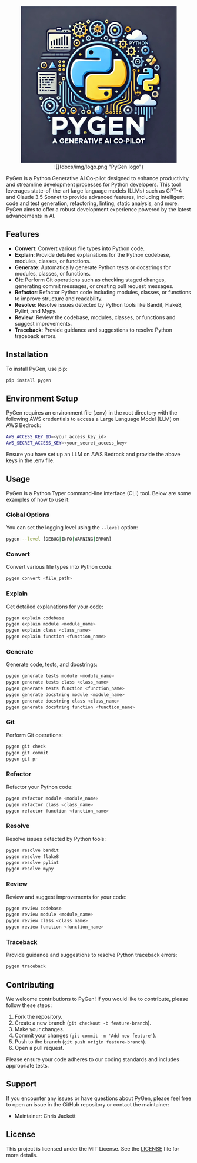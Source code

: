 <!-- PROJECT LOGO -->
<figure markdown style="text-align: center">
  <img src="docs/img/logo.jpg" alt="PyGen logo" width="512px">
![](docs/img/logo.png "PyGen logo")
</figure>

PyGen is a Python Generative AI Co-pilot designed to enhance productivity and streamline development processes for
Python developers. This tool leverages state-of-the-art large language models (LLMs) such as GPT-4 and Claude 3.5 
Sonnet to provide advanced features, including intelligent code and test generation, refactoring, linting, static 
analysis, and more. PyGen aims to offer a robust development experience powered by the latest advancements in AI.

## Features

- **Convert**: Convert various file types into Python code.
- **Explain**: Provide detailed explanations for the Python codebase, modules, classes, or functions.
- **Generate**: Automatically generate Python tests or docstrings for modules, classes, or functions.
- **Git**: Perform Git operations such as checking staged changes, generating commit messages, or creating pull request
messages.
- **Refactor**: Refactor Python code including modules, classes, or functions to improve structure and readability.
- **Resolve**: Resolve issues detected by Python tools like Bandit, Flake8, Pylint, and Mypy.
- **Review**: Review the codebase, modules, classes, or functions and suggest improvements.
- **Traceback**: Provide guidance and suggestions to resolve Python traceback errors.

## Installation

To install PyGen, use pip:

```sh
pip install pygen
```

## Environment Setup

PyGen requires an environment file (.env) in the root directory with the following AWS credentials to access a Large 
Language Model (LLM) on AWS Bedrock:

```sh
AWS_ACCESS_KEY_ID=<your_access_key_id>
AWS_SECRET_ACCESS_KEY=<your_secret_access_key>
```

Ensure you have set up an LLM on AWS Bedrock and provide the above keys in the .env file.

## Usage

PyGen is a Python Typer command-line interface (CLI) tool. Below are some examples of how to use it:

### Global Options

You can set the logging level using the `--level` option:

```sh
pygen --level [DEBUG|INFO|WARNING|ERROR]
```

### Convert

Convert various file types into Python code:

```sh
pygen convert <file_path>
```

### Explain

Get detailed explanations for your code:

```sh
pygen explain codebase
pygen explain module <module_name>
pygen explain class <class_name>
pygen explain function <function_name>
```

### Generate

Generate code, tests, and docstrings:

```sh
pygen generate tests module <module_name>
pygen generate tests class <class_name>
pygen generate tests function <function_name>
pygen generate docstring module <module_name>
pygen generate docstring class <class_name>
pygen generate docstring function <function_name>
```

### Git

Perform Git operations:

```sh
pygen git check
pygen git commit
pygen git pr

```

### Refactor

Refactor your Python code:

```sh
pygen refactor module <module_name>
pygen refactor class <class_name>
pygen refactor function <function_name>
```

### Resolve

Resolve issues detected by Python tools:

```sh
pygen resolve bandit
pygen resolve flake8
pygen resolve pylint
pygen resolve mypy
```

### Review

Review and suggest improvements for your code:

```sh
pygen review codebase
pygen review module <module_name>
pygen review class <class_name>
pygen review function <function_name>
```

### Traceback

Provide guidance and suggestions to resolve Python traceback errors:

```sh
pygen traceback
```

## Contributing

We welcome contributions to PyGen! If you would like to contribute, please follow these steps:

1. Fork the repository.
2. Create a new branch (`git checkout -b feature-branch`).
3. Make your changes.
4. Commit your changes (`git commit -m 'Add new feature'`).
5. Push to the branch (`git push origin feature-branch`).
6. Open a pull request.

Please ensure your code adheres to our coding standards and includes appropriate tests.

## Support

If you encounter any issues or have questions about PyGen, please feel free to open an issue in the GitHub repository or
contact the maintainer:

- Maintainer: Chris Jackett

## License

This project is licensed under the MIT License. See the [LICENSE](LICENSE) file for more details.
